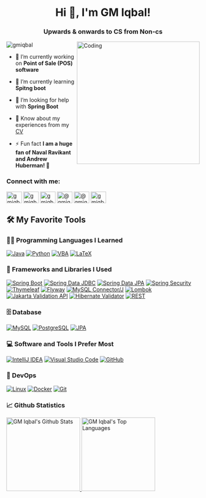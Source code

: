 <!-- [![MasterHead](https://media.tenor.com/CzdMW7wnLn8AAAAC/coding.gif)](https://www.linkedin.com/in/gmiqbal) -->



<h1 align="center">Hi 👋, I'm GM Iqbal!</h1>
<h3 align="center">Upwards & onwards to CS from Non-cs</h3>

<img align="right" alt="Coding" width="320" src="https://media.tenor.com/JKME0oniBxIAAAAS/parkour-theoffice.gif">


<p align="left"> <img src="https://komarev.com/ghpvc/?username=gmiqbal&label=Profile%20views&color=0e75b6&style=flat" alt="gmiqbal" /> </p>

<!-- <p align="left"> <a href="https://twitter.com/gmiqbal_iem" target="blank"><img src="https://img.shields.io/twitter/follow/gmiqbal_iem?logo=twitter&style=for-the-badge" alt="gmiqbal_iem" /></a> </p> -->

- 🔭 I’m currently working on **Point of Sale (POS) software**

- 🌱 I’m currently learning **Spitng boot**

- 🤝 I’m looking for help with **Spring Boot**

<!-- - 👨‍💻 All of my projects are available at [https://www.linkedin.com/in/gmiqbal](https://www.linkedin.com/in/gmiqbal) -->
<!-- 
- 📝 I sometimes write articles on [https://medium.com/@gmiqbalm](https://medium.com/@gmiqbalm)

- 💬 Ask me about **LaTeX, VBA, MS Excel**

- 📫 How to reach me **gmiqbalm@gmail.com** -->

- 📄 Know about my experiences from my [CV](https://drive.google.com/file/d/1Ot6fc8czxe7bEqLG6PxAh4w5vQ0JGfkF/view?usp=sharing)

- ⚡ Fun fact **I am a huge fan of Naval Ravikant and Andrew Huberman! 💖**



<!-- <img align="right" alt="Coding" width="320" src="https://media.tenor.com/CzdMW7wnLn8AAAAC/coding.gif"> -->

<h3 align="left">Connect with me:</h3>
<p align="left">
<a href="https://twitter.com/gmiqbal_iem" target="blank"><img align="center" src="https://raw.githubusercontent.com/rahuldkjain/github-profile-readme-generator/master/src/images/icons/Social/twitter.svg" alt="gmiqbal_iem" height="30" width="40" /></a>
<a href="https://linkedin.com/in/gmiqbal" target="blank"><img align="center" src="https://raw.githubusercontent.com/rahuldkjain/github-profile-readme-generator/master/src/images/icons/Social/linked-in-alt.svg" alt="gmiqbal" height="30" width="40" /></a>
<a href="https://fb.com/gmiqbal.mahmud" target="blank"><img align="center" src="https://raw.githubusercontent.com/rahuldkjain/github-profile-readme-generator/master/src/images/icons/Social/facebook.svg" alt="gmiqbal.mahmud" height="30" width="40" /></a>
<a href="https://medium.com/@gmiqbalm" target="blank"><img align="center" src="https://raw.githubusercontent.com/rahuldkjain/github-profile-readme-generator/master/src/images/icons/Social/medium.svg" alt="@gmiqbalm" height="30" width="40" /></a>
<a href="https://www.youtube.com/c/@gmiqbalmahmud" target="blank"><img align="center" src="https://raw.githubusercontent.com/rahuldkjain/github-profile-readme-generator/master/src/images/icons/Social/youtube.svg" alt="@gmiqbalmahmud" height="30" width="40" /></a>
<a href="https://www.leetcode.com/gmiqbalm" target="blank"><img align="center" src="https://raw.githubusercontent.com/rahuldkjain/github-profile-readme-generator/master/src/images/icons/Social/leet-code.svg" alt="gmiqbalm" height="30" width="40" /></a>
</p>


<!-- Favorite Tools -->
<div align="left">
 <h2> 🛠️ My Favorite Tools</h2>
 <h3>👨‍💻 Programming Languages I Learned</h3>
 <p>
  <a href="#"><img alt="Java" src="https://img.shields.io/badge/Java-ED8B00.svg?style=flat-square&logo=java&logoColor=white"></a>
  <a href="#"><img alt="Python" src="https://img.shields.io/badge/Python-14354C.svg?style=flat-square&logo=python&logoColor=yellow"></a>
  <a href="#"><img alt="VBA" src="https://img.shields.io/badge/VBA-8674A1.svg?style=flat-square&logo=vba&logoColor=white"></a>
  <a href="#"><img alt="LaTeX" src="https://img.shields.io/badge/LaTeX-008080.svg?style=flat-square&logo=latex&logoColor=white"></a>
 </p>
 <h3>🧰 Frameworks and Libraries I Used</h3>
 <p>
  <a href="#"><img alt="Spring Boot" src="https://img.shields.io/badge/Spring%20Boot-6DB33F.svg?style=flat-square&logo=spring&logoColor=white"></a>
  <a href="#"><img alt="Spring Data JDBC" src="https://img.shields.io/badge/Spring%20Data%20JDBC-6DB33F.svg?style=flat-square&logo=spring&logoColor=white"></a>
  <a href="#"><img alt="Spring Data JPA" src="https://img.shields.io/badge/Spring%20Data%20JPA-6DB33F.svg?style=flat-square&logo=spring&logoColor=white"></a>
  <a href="#"><img alt="Spring Security" src="https://img.shields.io/badge/Spring%20Security-6DB33F.svg?style=flat-square&logo=spring&logoColor=white"></a>
  <a href="#"><img alt="Thymeleaf" src="https://img.shields.io/badge/Thymeleaf-005F0F.svg?style=flat-square&logo=thymeleaf&logoColor=white"></a>
  <a href="#"><img alt="Flyway" src="https://img.shields.io/badge/Flyway-4189C7.svg?style=flat-square&logo=flyway&logoColor=white"></a>
  <a href="#"><img alt="MySQL Connector/J" src="https://img.shields.io/badge/MySQL%20Connector/J-4479A1.svg?style=flat-square&logo=mysql&logoColor=white"></a>
  <a href="#"><img alt="Lombok" src="https://img.shields.io/badge/Lombok-BC8F8F.svg?style=flat-square&logo=lombok&logoColor=white"></a>
  <a href="#"><img alt="Jakarta Validation API" src="https://img.shields.io/badge/Jakarta%20Validation%20API-0065B3.svg?style=flat-square&logo=java&logoColor=white"></a>
  <a href="#"><img alt="Hibernate Validator" src="https://img.shields.io/badge/Hibernate%20Validator-59666C.svg?style=flat-square&logo=hibernate&logoColor=white"></a>
  <a href="#"><img alt="REST" src="https://img.shields.io/badge/REST-005571.svg?style=flat-square&logo=rest&logoColor=white"></a>
 </p>
 <h3>🗄️ Database</h3>
 <p>
   <a href="#"><img alt="MySQL" src="https://img.shields.io/badge/MySQL-4479A1.svg?style=flat-square&logo=mysql&logoColor=white"></a>
   <a href="#"><img alt="PostgreSQL" src="https://img.shields.io/badge/PostgreSQL-4169E1.svg?style=flat-square&logo=postgresql&logoColor=white"></a>
   <a href="#"><img alt="JPA" src="https://img.shields.io/badge/JPA-3DDC84.svg?style=flat-square&logo=jpa&logoColor=white"></a>
 </p>
 <h3>💻 Software and Tools I Prefer Most</h3>
 <p>
   <a href="#"><img alt="IntelliJ IDEA" src="https://img.shields.io/badge/IntelliJ%20IDEA-000000.svg?style=flat-square&logo=intellij-idea&logoColor=white"></a>
   <a href="#"><img alt="Visual Studio Code" src="https://img.shields.io/badge/Visual%20Studio%20Code-007ACC.svg?style=flat-square&logo=visual-studio-code&logoColor=white"></a>
   <a href="#"><img alt="GitHub" src="https://img.shields.io/badge/GitHub-181717.svg?style=flat-square&logo=github&logoColor=white"></a>
 </p>
 <h3>🔧 DevOps</h3>
 <p>
   <a href="#"><img alt="Linux" src="https://img.shields.io/badge/Linux-FCC624.svg?style=flat-square&logo=linux&logoColor=black"></a>
   <a href="#"><img alt="Docker" src="https://img.shields.io/badge/Docker-2496ED.svg?style=flat-square&logo=docker&logoColor=white"></a>
   <a href="#"><img alt="Git" src="https://img.shields.io/badge/Git-F05032.svg?style=flat-square&logo=git&logoColor=white"></a>
 </p>
</div> 







 <!-- Github Activities -->

<div align="left">
<h3> 📈 Github Statistics</h3>
<!--  <h3>💻 My GitHub Profile</h3> -->
 <a href="https://github.com/anuraghazra/github-readme-stats">
  <img alt="GM Iqbal's Github Stats" src="https://denvercoder1-github-readme-stats.vercel.app/api/?username=gmiqbal&show_icons=true&include_all_commits=true&count_private=true&theme=react&hide_border=true&bg_color=1F222E&title_color=F85D7F&icon_color=F8D866" height="192px">
</a>
<a href="https://github.com/anuraghazra/github-readme-stats">
 <img alt="GM Iqbal's Top Languages" src="https://github-readme-stats.vercel.app/api/top-langs/?username=gmiqbal&langs_count=8&layout=compact&theme=react&hide_border=true&bg_color=1F222E&title_color=F85D7F&icon_color=F8D866&hide=Jupyter%20Notebook" height="192px">
</a>
</div>



<!-- [![GitHub Streak](https://streak-stats.demolab.com?user=gmiqbal&theme=soft-green&hide_border=true)](https://git.io/streak-stats) -->


<!-- <img  align="right" src="https://github-readme-stats.vercel.app/api/top-langs?username=gmiqbal&show_icons=true&locale=en&layout=compact" alt="gmiqbal" /> -->


<!-- ![LeetCode Stats](https://leetcard.jacoblin.cool/gmiqbalm?theme=dark&font=Copse&ext=activity) -->



<!-- <p align="left"> <a href="https://github.com/ryo-ma/github-profile-trophy"><img src="https://github-profile-trophy.vercel.app/?username=gmiqbal" alt="gmiqbal" /></a> </p>

<p>&nbsp;<img align="center" src="https://github-readme-stats.vercel.app/api?username=gmiqbal&show_icons=true&locale=en" alt="gmiqbal" /></p>

<p><img align="center" src="https://github-readme-streak-stats.herokuapp.com/?user=gmiqbal&" alt="gmiqbal" /></p> -->
